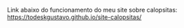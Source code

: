 Link abaixo do funcionamento do meu site sobre calopsitas:
https://todeskgustavo.github.io/site-calopsitas/
